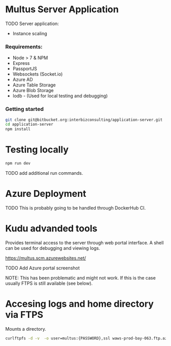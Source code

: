# Multus Server Application

TODO Server application:

- Instance scaling

### Requirements:

- Node > 7 & NPM
- Express
- PassportJS
- Websockets (Socket.io)
- Azure AD
- Azure Table Storage
- Azure Blob Storage
- lodb - (Used for local testing and debugging)

### Getting started

```bash
git clone git@bitbucket.org:interbizconsulting/application-server.git
cd application-server
npm install
```

# Testing locally

```bash
npm run dev
```

TODO add additional run commands.

# Azure Deployment

TODO This is probably going to be handled through DockerHub CI.

# Kudu advanded tools

Provides terminal access to the server through web portal interface.  A shell can be used for debugging and viewing logs.

https://multus.scm.azurewebsites.net/

TODO Add Azure portal screenshot

NOTE:  This has been problematic and might not work.  If this is the case usually FTPS is still available (see below).

# Accesing logs and home directory via FTPS

Mounts a directory.

```bash
curlftpfs -d -v  -o user=multus:{PASSWORD},ssl waws-prod-bay-063.ftp.azurewebsites.windows.net ~/multusapp
```

